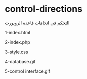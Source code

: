 # control-directions
التحكم في اتجاهات قاعدة الروبورت

1-index.html

2-index.php

3-style.css

4-database.gif

5-control interface.gif

